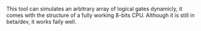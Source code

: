 This tool can simulates an arbitrary array of logical gates dynamicly, it comes with the structure of a fully working 8-bits CPU.
Although it is still in beta/dev, it works faily well.
